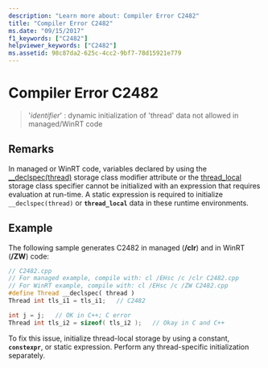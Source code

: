 ```yaml
---
description: "Learn more about: Compiler Error C2482"
title: "Compiler Error C2482"
ms.date: "09/15/2017"
f1_keywords: ["C2482"]
helpviewer_keywords: ["C2482"]
ms.assetid: 98c87da2-625c-4cc2-9bf7-78d15921e779
---
```

# Compiler Error C2482

>'*identifier*' : dynamic initialization of 'thread' data not allowed in managed/WinRT code

## Remarks

In managed or WinRT code, variables declared by using the [__declspec(thread)](../../cpp/thread.md) storage class modifier attribute or the [thread_local](../../cpp/storage-classes-cpp.md#thread_local) storage class specifier cannot be initialized with an expression that requires evaluation at run-time. A static expression is required to initialize `__declspec(thread)` or **`thread_local`** data in these runtime environments.

## Example

The following sample generates C2482 in managed (**/clr**) and in WinRT (**/ZW**) code:

```cpp
// C2482.cpp
// For managed example, compile with: cl /EHsc /c /clr C2482.cpp
// For WinRT example, compile with: cl /EHsc /c /ZW C2482.cpp
#define Thread __declspec( thread )
Thread int tls_i1 = tls_i1;   // C2482

int j = j;   // OK in C++; C error
Thread int tls_i2 = sizeof( tls_i2 );   // Okay in C and C++
```

To fix this issue, initialize thread-local storage by using a constant, **`constexpr`**, or static expression. Perform any thread-specific initialization separately.
